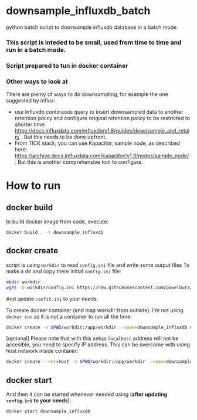 # downsample_influxdb_batch
python batch script to downsample influxdb database in a batch mode

### This script is inteded to be small, used from time to time and run in a batch mode.
### Script prepared to tun in docker container

### Other ways to look at
There are plenty of ways to do downsampling, for example the one suggested by influx:
 - use influxdb continuous query to insert downsampled data to another retention policy and configure original retention policy to be restricted to shorter time: https://docs.influxdata.com/influxdb/v1.8/guides/downsample_and_retain/ . But this needs to be done upfront.
 - From TICK stack, you can use Kapacitor, sample node, as described here: https://archive.docs.influxdata.com/kapacitor/v1.3/nodes/sample_node/ . But this is another comprehensive tool to configure.

# How to run
## docker build
to build docker image from code, execute:
```bash
docker build . -t downsample_influxdb 
```

## docker create
script is using `workdir` to read `config.ini` file and write some output files
To make a dir and copy there initial `config.ini` file:
```bash
mkdir workdir
wget -O workdir/config.ini https://raw.githubusercontent.com/pawelbura/downsample_influxdb_batch/main/app/config.ini
```

And update `confit.ini` to your needs.

To create docker container (and map workdir from outside). I'm not using `docker run` as it is not a container to run all the time:
```bash
docker create -v $PWD/workdir:/app/workdir --name=downsample_influxdb downsample_influxdb
```
[optional] Please note that with this setup `localhost` address will not be accesible, you need to specify IP address. This can be overcome with using host network inside contaner:
```bash
docker create --net=host -v $PWD/workdir:/app/workdir --name=downsample_influxdb downsample_influxdb
```

## docker start
And then it can be started whenever needed using (**after updating `config.ini` to your needs**):
```bash
docker start downsample_influxdb
```
